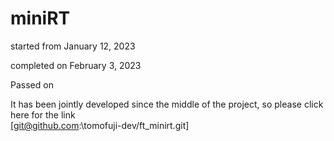 # miniRT

started from January 12, 2023

completed on February 3, 2023

Passed on

It has been jointly developed since the middle of the project, so please click here for the link  
[git@github.com:\tomofuji-dev/ft_minirt.git]
